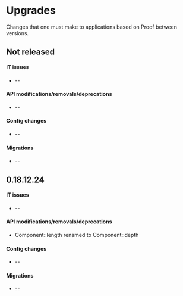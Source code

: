 Upgrades
========
Changes that one must make to applications based on Proof between versions.

## Not released
#### IT issues
 * --

#### API modifications/removals/deprecations
 * --

#### Config changes
 * --

#### Migrations
 * --

## 0.18.12.24
#### IT issues
 * --

#### API modifications/removals/deprecations
 * Component::length renamed to Component::depth

#### Config changes
 * --

#### Migrations
 * --
